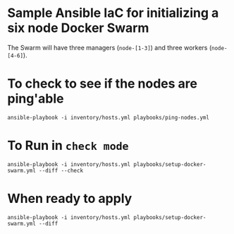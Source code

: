 # Sample Ansible IaC for initializing a six node Docker Swarm
The Swarm will have three managers (`node-[1-3]`) and three workers (`node-[4-6]`).

# To check to see if the nodes are ping'able
```
ansible-playbook -i inventory/hosts.yml playbooks/ping-nodes.yml 
```

# To Run in `check mode`
```
ansible-playbook -i inventory/hosts.yml playbooks/setup-docker-swarm.yml --diff --check
```

# When ready to apply
```
ansible-playbook -i inventory/hosts.yml playbooks/setup-docker-swarm.yml --diff
```
